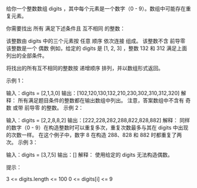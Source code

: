 给你一个整数数组 digits ，其中每个元素是一个数字（0 - 9）。数组中可能存在重复元素。

你需要找出 所有 满足下述条件且 互不相同 的整数：

该整数由 digits 中的三个元素按 任意 顺序 依次连接 组成。
该整数不含 前导零
该整数是一个 偶数
例如，给定的 digits 是 [1, 2, 3] ，整数 132 和 312 满足上面列出的全部条件。

将找出的所有互不相同的整数按 递增顺序 排列，并以数组形式返回。

 

示例 1：

输入：digits = [2,1,3,0]
输出：[102,120,130,132,210,230,302,310,312,320]
解释：
所有满足题目条件的整数都在输出数组中列出。 
注意，答案数组中不含有 奇数 或带 前导零 的整数。
示例 2：

输入：digits = [2,2,8,8,2]
输出：[222,228,282,288,822,828,882]
解释：
同样的数字（0 - 9）在构造整数时可以重复多次，重复次数最多与其在 digits 中出现的次数一样。 
在这个例子中，数字 8 在构造 288、828 和 882 时都重复了两次。 
示例 3：

输入：digits = [3,7,5]
输出：[]
解释：
使用给定的 digits 无法构造偶数。
 

提示：

3 <= digits.length <= 100
0 <= digits[i] <= 9
